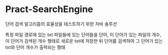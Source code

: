 # Pract-SearchEngine

단어 검색 알고리즘의 효율성을 테스트하기 위한 자바 솔루션

특정 파일 경로에 있는 txt 파일들에 있는 단어들을 
단어, 이 단어가 있는 파일의 개수, 이 단어가 검색된 개수 형태로 새로운 txt에 저장한 뒤
단어를 검색하여 그 단어가 있는 txt와 단어 개수가 출력되는 형태
